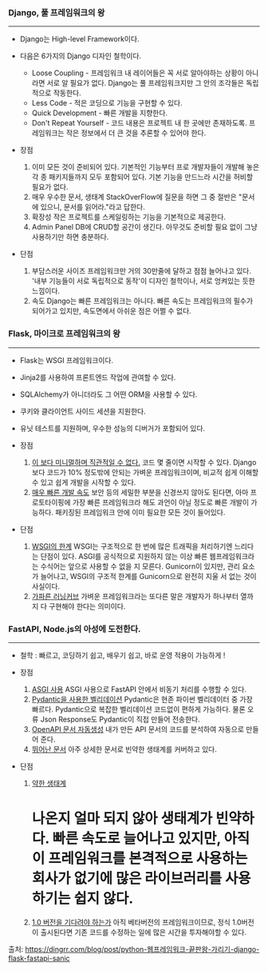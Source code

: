 ### Django, 풀 프레임워크의 왕

---

-   Django는 High-level Framework이다. 
-   다음은 6가지의 Django 디자인 철학이다.
    -   Loose Coupling - 프레임워크 내 레이어들은 꼭 서로 알아야하는 상황이 아니라면 서로 알 필요가 없다. Django는 풀 프레임워크지만 그 안의 조각들은 독립적으로 작동한다.
    -   Less Code - 적은 코딩으로 기능을 구현할 수 있다.
    -   Quick Development - 빠른 개발을 지향한다.
    -   Don't Repeat Yourself - 코드 내용은 프로젝트 내 한 곳에만 존재하도록. 프레임워크는 작은 정보에서 더 큰 것을 추론할 수 있어야 한다.



-   장점
    1.   이미 모든 것이 준비되어 있다.
         기본적인 기능부터 프로 개발자들이 개발해 놓은 각 종 패키지들까지 모두 포함되어 있다. 기본 기능을 만드느라 시간을 허비할 필요가 없다.
    2.   매우 우수한 문서, 생태계
         StackOverFlow에 질문을 하면 그 중 절반은 "문서에 있으니, 문서를 읽어라."라고 답한다.
    3.   확장성
         작은 프로젝트를 스케일링하는 기능을 기본적으로 제공한다.
    4.   Admin Panel
         DB에 CRUD할 공간이 생긴다. 아무것도 준비할 필요 없이 그냥 사용하기만 하면 충분하다.
-   단점
    1.   부담스러운 사이즈
         프레임워크만 거의 30만줄에 달하고 점점 늘어나고 있다.
         '내부 기능들이 서로 독립적으로 동작'이 디자인 철학이나, 서로 엉켜있는 듯한 느낌이다.
    2.   속도
         Django는 빠른 프레임워크는 아니다. 빠른 속도는 프레임워크의 필수가 되어가고 있지만, 속도면에서 아쉬운 점은 어쩔 수 없다.





### Flask, 마이크로 프레임워크의 왕

---

-   Flask는 WSGI 프레임워크이다. 
-   Jinja2를 사용하여 프론트엔드 작업에 관여할 수 있다.
-   SQLAlchemy가 아니더라도 그 어떤 ORM을 사용할 수 있다.
-   쿠키와 클라이언트 사이드 세션을 지원한다.
-   유닛 테스트를 지원하며, 우수한 성능의 디버거가 포함되어 있다.



-   장점
    1.   <u>이 보다 미니멀하며 직관적일 수 없다.</u>
         코드 몇 줄이면 시작할 수 있다. Django보다 코드가 10% 정도밖에 안되는 가벼운 프레임워크이며, 비교적 쉽게 이해할 수 있고 쉽게 개발을 시작할 수 있다.
    2.   <u>매우 빠른 개발 속도</u>
         보안 등의 세밀한 부분을 신경쓰지 않아도 된다면, 아마 프로토타이핑에 가장 빠른 프레임워크라 해도 과언이 아닐 정도로 빠른 개발이 가능하다. 패키징된 프레임워크 안에 이미 필요한 모든 것이 들어있다.

-   단점
    1.   <u>WSGI의 한계</u>
         WSGI는 구조적으로 한 번에 많은 트래픽을 처리하기엔 느리다는 단점이 있다. ASGI를 공식적으로 지원하지 않는 이상 빠른 웹프레임워크라는 수식어는 앞으로 사용할 수 없을 지 모른다. Gunicorn이 있지만, 관리 요소가 늘어나고, WSGI의 구조적 한계를 Gunicorn으로 완전히 지울 서 없는 것이 사실이다.
    2.   <u>가파른 러닝커브</u>
          가벼운 프레임워크라는 또다른 말은 개발자가 하나부터 열까지 다 구현해야 한다는 의미이다. 



### FastAPI, Node.js의 아성에 도전한다.

---

-   철학 : 빠르고, 코딩하기 쉽고, 배우기 쉽고, 바로 운영 적용이 가능하게 !



-   장점

    1.   <u>ASGI 사용</u>
         ASGI 사용으로 FastAPI 안에서 비동기 처리를 수행할 수 있다.
    2.   <u>Pydantic을 사용한 벨리데이션</u>
         Pydantic은 현존 파이썬 벨리데이터 중 가장 빠르다. Pydantic으로 복잡한 벨리데이션 코드없이 편하게 가능하다. 물론 오류 Json Response도 Pydantic이 직접 만들어 전송한다.
    3.   <u>OpenAPI 문서 자동생성</u>
          내가 만든 API 문서의 코드를 분석하여 자동으로 만들어 준다.
    4.   <u>뛰어난 문서</u>
          아주 상세한 문서로 빈약한 생태계를 커버하고 있다.

-   단점

    1.   <u>약한 생태계</u>

         # 나온지 얼마 되지 않아 생태계가 빈약하다. 빠른 속도로 늘어나고 있지만, 아직 이 프레임워크를 본격적으로 사용하는 회사가 없기에 많은 라이브러리를 사용하기는 쉽지 않다.

    2.   <u>1.0 버전을 기다려야 하는가</u>
         아직 베타버전의 프레임워크이므로, 정식 1.0버전이 출시된다면 기존 코드를 수정하는 일에 많은 시간을 투자해야할 수 있다.





출처: https://dingrr.com/blog/post/python-웹프레임워크-끝판왕-가리기-django-flask-fastapi-sanic